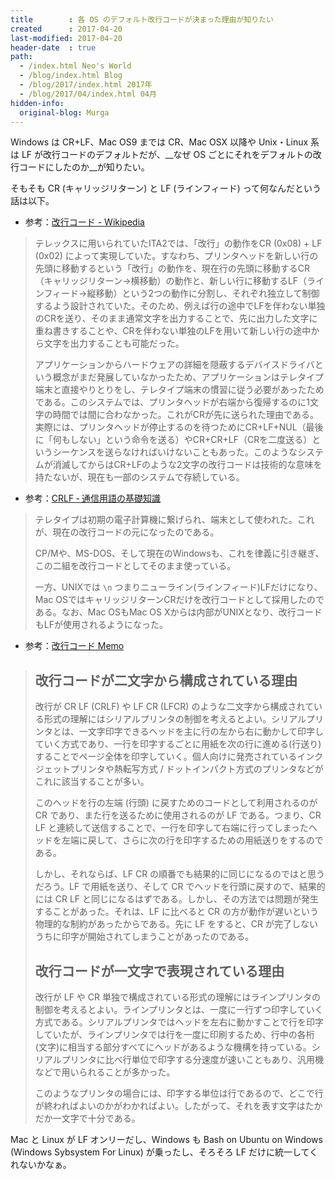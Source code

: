 ```yaml
---
title        : 各 OS のデフォルト改行コードが決まった理由が知りたい
created      : 2017-04-20
last-modified: 2017-04-20
header-date  : true
path:
  - /index.html Neo's World
  - /blog/index.html Blog
  - /blog/2017/index.html 2017年
  - /blog/2017/04/index.html 04月
hidden-info:
  original-blog: Murga
---
```


Windows は CR+LF、Mac OS9 までは CR、Mac OSX 以降や Unix・Linux 系は LF が改行コードのデフォルトだが、__なぜ OS ごとにそれをデフォルトの改行コードにしたのか__が知りたい。

そもそも CR (キャリッジリターン) と LF (ラインフィード) って何なんだという話は以下。

- 参考：[改行コード - Wikipedia](https://ja.wikipedia.org/wiki/%E6%94%B9%E8%A1%8C%E3%82%B3%E3%83%BC%E3%83%89)

> テレックスに用いられていたITA2では、「改行」の動作をCR (0x08) + LF (0x02) によって実現していた。すなわち、プリンタヘッドを新しい行の先頭に移動するという「改行」の動作を、現在行の先頭に移動するCR（キャリッジリターン→横移動）の動作と、新しい行に移動するLF（ラインフィード→縦移動）という2つの動作に分割し、それぞれ独立して制御するよう設計されていた。そのため、例えば行の途中でLFを伴わない単独のCRを送り、そのまま通常文字を出力することで、先に出力した文字に重ね書きすることや、CRを伴わない単独のLFを用いて新しい行の途中から文字を出力することも可能だった。
> 
> アプリケーションからハードウェアの詳細を隠蔽するデバイスドライバという概念がまだ発展していなかったため、アプリケーションはテレタイプ端末と直接やりとりをし、テレタイプ端末の慣習に従う必要があったためである。このシステムでは、プリンタヘッドが右端から復帰するのに1文字の時間では間に合わなかった。これがCRが先に送られた理由である。実際には、プリンタヘッドが停止するのを待つためにCR+LF+NUL（最後に「何もしない」という命令を送る）やCR+CR+LF（CRを二度送る）というシーケンスを送らなければいけないこともあった。このようなシステムが消滅してからはCR+LFのような2文字の改行コードは技術的な意味を持たないが、現在も一部のシステムで存続している。

- 参考：[CRLF ‐ 通信用語の基礎知識](http://www.wdic.org/w/WDIC/CRLF)

> テレタイプは初期の電子計算機に繋げられ、端末として使われた。これが、現在の改行コードの元になったのである。
> 
> CP/Mや、MS-DOS、そして現在のWindowsも、これを律義に引き継ぎ、この二組を改行コードとしてそのまま使っている。
> 
> 一方、UNIXでは `\n` つまりニューライン(ラインフィード)LFだけになり、Mac OSではキャリッジリターンCRだけを改行コードとして採用したのである。なお、Mac OSもMac OS Xからは内部がUNIXとなり、改行コードもLFが使用されるようになった。

- 参考：[改行コード Memo](http://seclan.dll.jp/cccrlf.htm)

> ## 改行コードが二文字から構成されている理由
> 
> 改行が CR LF (CRLF) や LF CR (LFCR) のような二文字から構成されている形式の理解にはシリアルプリンタの制御を考えるとよい。シリアルプリンタとは、一文字印字できるヘッドを主に行の左から右に動かして印字していく方式であり、一行を印字するごとに用紙を次の行に進める(行送り)することでページ全体を印字していく。個人向けに発売されているインクジェットプリンタや熱転写方式 / ドットインパクト方式のプリンタなどがこれに該当することが多い。
> 
> このヘッドを行の左端 (行頭) に戻すためのコードとして利用されるのが CR であり、また行を送るために使用されるのが LF である。つまり、CR LF と連続して送信することで、一行を印字して右端に行ってしまったヘッドを左端に戻して、さらに次の行を印字するための用紙送りをするのである。
> 
> しかし、それならば、LF CR の順番でも結果的に同じになるのではと思うだろう。LF で用紙を送り、そして CR でヘッドを行頭に戻すので、結果的には CR LF と同じになるはずである。しかし、その方法では問題が発生することがあった。それは、LF に比べると CR の方が動作が遅いという物理的な制約があったからである。先に LF をすると、CR が完了しないうちに印字が開始されてしまうことがあったのである。
> 
> ## 改行コードが一文字で表現されている理由
> 
> 改行が LF や CR 単独で構成されている形式の理解にはラインプリンタの制御を考えるとよい。ラインプリンタとは、一度に一行ずつ印字していく方式である。シリアルプリンタではヘッドを左右に動かすことで行を印字していたが、ラインプリンタでは行を一度に印刷するため、行中の各桁(文字)に相当する部分すべてにヘッドがあるような機構を持っている。シリアルプリンタに比べ行単位で印字する分速度が速いこともあり、汎用機などで用いられることが多かった。
> 
> このようなプリンタの場合には、印字する単位は行であるので、どこで行が終わればよいのかがわかればよい。したがって、それを表す文字はたかだか一文字で十分である。

Mac と Linux が LF オンリーだし、Windows も Bash on Ubuntu on Windows (Windows Sybsystem For Linux) が乗ったし、そろそろ LF だけに統一してくれないかなぁ。
